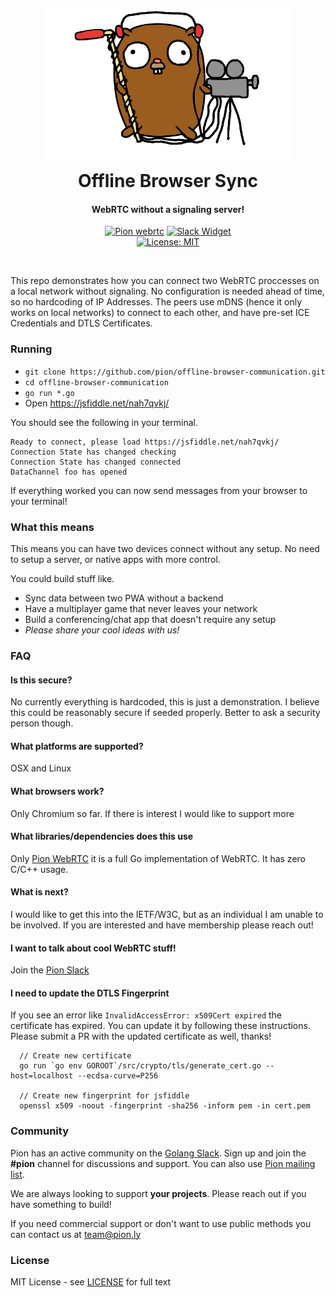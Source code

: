 <h1 align="center">
  <a href="https://pion.ly"><img src="./.github/pion-gopher-webrtc.png" alt="Pion WebRTC" height="250px"></a>
  <br>
  Offline Browser Sync
  <br>
</h1>
<h4 align="center">WebRTC without a signaling server!</h4>
<p align="center">
  <a href="https://pion.ly"><img src="https://img.shields.io/badge/pion-webrtc-gray.svg?longCache=true&colorB=brightgreen" alt="Pion webrtc"></a>
  <a href="https://pion.ly/slack"><img src="https://img.shields.io/badge/join-us%20on%20slack-gray.svg?longCache=true&logo=slack&colorB=brightgreen" alt="Slack Widget"></a>
  <br>
  <a href="LICENSE"><img src="https://img.shields.io/badge/License-MIT-yellow.svg" alt="License: MIT"></a>
</p>
<br>

This repo demonstrates how you can connect two WebRTC proccesses on a local network without signaling. No configuration is needed ahead of time, so no hardcoding of IP Addresses.
The peers use mDNS (hence it only works on local networks) to connect to each other, and have pre-set ICE Credentials and DTLS Certificates.

### Running
* `git clone https://github.com/pion/offline-browser-communication.git`
* `cd offline-browser-communication`
* `go run *.go`
* Open https://jsfiddle.net/nah7qvkj/

You should see the following in your terminal.
```
Ready to connect, please load https://jsfiddle.net/nah7qvkj/
Connection State has changed checking
Connection State has changed connected
DataChannel foo has opened
```

If everything worked you can now send messages from your browser to your terminal!

### What this means
This means you can have two devices connect without any setup. No need to setup a server, or native apps with more control.

You could build stuff like.
* Sync data between two PWA without a backend
* Have a multiplayer game that never leaves your network
* Build a conferencing/chat app that doesn't require any setup
* *Please share your cool ideas with us!*

### FAQ
#### Is this secure?

No currently everything is hardcoded, this is just a demonstration. I believe this could be reasonably secure if seeded properly. Better to ask a security person though.

#### What platforms are supported?

OSX and Linux

#### What browsers work?

Only Chromium so far. If there is interest I would like to support more

#### What libraries/dependencies does this use

Only [Pion WebRTC](https://github.com/pion/webrtc) it is a full Go implementation of WebRTC. It has zero C/C++ usage.

#### What is next?

I would like to get this into the IETF/W3C, but as an individual I am unable to be involved. If you are interested and have membership please reach out!

#### I want to talk about cool WebRTC stuff!

Join the [Pion Slack](https://pion.ly/slack)

#### I need to update the DTLS Fingerprint
If you see an error like `InvalidAccessError: x509Cert expired` the certificate has expired. You can update it by following these instructions. Please submit a PR
with the updated certificate as well, thanks!

```
  // Create new certificate
  go run `go env GOROOT`/src/crypto/tls/generate_cert.go --host=localhost --ecdsa-curve=P256

  // Create new fingerprint for jsfiddle
  openssl x509 -noout -fingerprint -sha256 -inform pem -in cert.pem
```

### Community
Pion has an active community on the [Golang Slack](https://invite.slack.golangbridge.org/). Sign up and join the **#pion** channel for discussions and support. You can also use [Pion mailing list](https://groups.google.com/forum/#!forum/pion).

We are always looking to support **your projects**. Please reach out if you have something to build!

If you need commercial support or don't want to use public methods you can contact us at [team@pion.ly](mailto:team@pion.ly)

### License
MIT License - see [LICENSE](LICENSE) for full text
